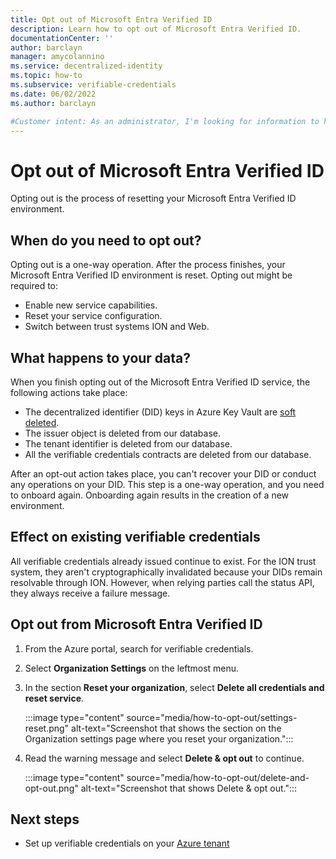 ```yaml
---
title: Opt out of Microsoft Entra Verified ID
description: Learn how to opt out of Microsoft Entra Verified ID.
documentationCenter: ''
author: barclayn
manager: amycolannino
ms.service: decentralized-identity
ms.topic: how-to
ms.subservice: verifiable-credentials
ms.date: 06/02/2022
ms.author: barclayn

#Customer intent: As an administrator, I'm looking for information to help me disable my Microsoft Entra Verified ID environment.
---
```


# Opt out of Microsoft Entra Verified ID

Opting out is the process of resetting your Microsoft Entra Verified ID environment.

## When do you need to opt out?

Opting out is a one-way operation. After the process finishes, your Microsoft Entra Verified ID environment is reset. Opting out might be required to:

- Enable new service capabilities.
- Reset your service configuration.
- Switch between trust systems ION and Web.

## What happens to your data?

When you finish opting out of the Microsoft Entra Verified ID service, the following actions take place:

- The decentralized identifier (DID) keys in Azure Key Vault are [soft deleted](/azure/key-vault/general/soft-delete-overview).
- The issuer object is deleted from our database.
- The tenant identifier is deleted from our database.
- All the verifiable credentials contracts are deleted from our database.

After an opt-out action takes place, you can't recover your DID or conduct any operations on your DID. This step is a one-way operation, and you need to onboard again. Onboarding again results in the creation of a new environment.

## Effect on existing verifiable credentials

All verifiable credentials already issued continue to exist. For the ION trust system, they aren't cryptographically invalidated because your DIDs remain resolvable through ION. However, when relying parties call the status API, they always receive a failure message.

## Opt out from Microsoft Entra Verified ID

1. From the Azure portal, search for verifiable credentials.
1. Select **Organization Settings** on the leftmost menu.
1. In the section **Reset your organization**, select **Delete all credentials and reset service**.

    :::image type="content" source="media/how-to-opt-out/settings-reset.png" alt-text="Screenshot that shows the section on the Organization settings page where you reset your organization.":::

1. Read the warning message and select **Delete & opt out** to continue.

    :::image type="content" source="media/how-to-opt-out/delete-and-opt-out.png" alt-text="Screenshot that shows Delete & opt out.":::

## Next steps

- Set up verifiable credentials on your [Azure tenant](verifiable-credentials-configure-tenant.md)
